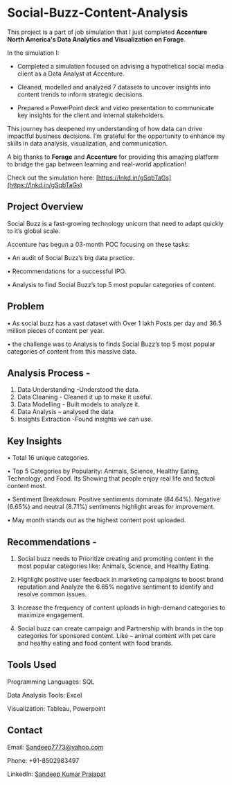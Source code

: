 # Social-Buzz-Content-Analysis

This project is a part of job simulation that I just completed **Accenture North America's Data Analytics and Visualization on Forage**.

In the simulation I:
 * Completed a simulation focused on advising a hypothetical social media client as a Data Analyst at Accenture.
   
 * Cleaned, modelled and analyzed 7 datasets to uncover insights into content trends to inform strategic decisions.
   
 * Prepared a PowerPoint deck and video presentation to communicate key insights for the client and internal stakeholders.


This journey has deepened my understanding of how data can drive impactful business decisions. I’m grateful for the opportunity to enhance my skills in data analysis, visualization, and communication.

A big thanks to **Forage** and **Accenture** for providing this amazing platform to bridge the gap between learning and real-world application!


Check out the simulation here: [https://lnkd.in/gSqbTaGs](https://lnkd.in/gSqbTaGs)





## Project Overview

Social Buzz is a fast-growing technology unicorn that need to adapt quickly to it’s global scale.

Accenture has begun a 03-month POC focusing on these tasks:

 • An audit of Social Buzz’s big data practice.
 
 • Recommendations for a successful IPO. 
 
• Analysis to find Social Buzz’s top 5 most popular categories of content.


## Problem

•	As social buzz has a vast dataset with Over 1 lakh Posts per day and 36.5 million pieces of content per year.

•	the challenge was to Analysis to finds Social Buzz’s top 5 most popular categories of content from this massive data.

## Analysis Process -

1.	Data Understanding -Understood the data.
2.	Data Cleaning - Cleaned it up to make it useful.
3.	Data Modelling - Built models to analyze it.
4.	Data Analysis – analysed the data
5.	Insights Extraction -Found insights we can use.


## Key Insights   

• Total 16 unique categories.

• Top 5 Categories by Popularity: Animals, Science, Healthy Eating, Technology, and Food. Its Showing that people enjoy real life and factual content most.

• Sentiment Breakdown: Positive sentiments dominate (84.64%). Negative (6.65%) and neutral (8.71%) sentiments highlight areas for improvement.

• May month stands out as the highest content post uploaded.


## Recommendations -

1.	Social buzz needs to Prioritize creating and promoting content in the most popular categories like: Animals, Science, and Healthy Eating. 

2.	Highlight positive user feedback in marketing campaigns to boost brand reputation and Analyze the 6.65% negative sentiment to identify and resolve common issues. 

3.	Increase the frequency of content uploads in high-demand categories to maximize engagement.

4.	Social buzz can create campaign and Partnership with brands in the top categories for sponsored content.
Like – animal content with pet care and healthy eating and food content with food brands.


## Tools Used

Programming Languages: SQL

Data Analysis Tools: Excel

Visualization: Tableau, Powerpoint


## Contact

Email: Sandeep7773@yahoo.com

Phone: +91-8502983497

LinkedIn: [Sandeep Kumar Prajapat](www.linkedin.com/in/sandeep-kumar-prajapat)
